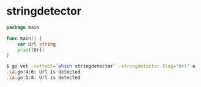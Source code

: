 # stringdetector


```go
package main

func main() {
    var Url string
    print(Url)
}
```

```bash
$ go vet -vettool=`which stringdetector` -stringdetector.flag="Url" a
.\a.go:4:6: Url is detected
.\a.go:5:8: Url is detected
```
